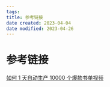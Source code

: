 ```yaml
---
tags:
title: 参考链接
date created: 2023-04-04
date modified: 2023-04-26
---
```


# 参考链接

[如何 1 天自动生产 10000 个爆款书单视频](https://shimo.im/docs/wV3VVKbeB2UeDX3y/read)
